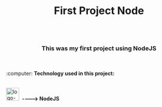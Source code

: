 <h1 align="center">First Project Node</h1>
<br>
<br>
 <h3 align="center"> This was my first project using NodeJS </h3>
<br>
<br>
:computer: <b>Technology used in this project:</b> 
<br>
<br>
  
  <img src="https://cdn.jsdelivr.net/gh/devicons/devicon/icons/nodejs/nodejs-original.svg" alt='logo-java-script' width='35px'/>&nbsp;&nbsp;<b>----> NodeJS </b>
